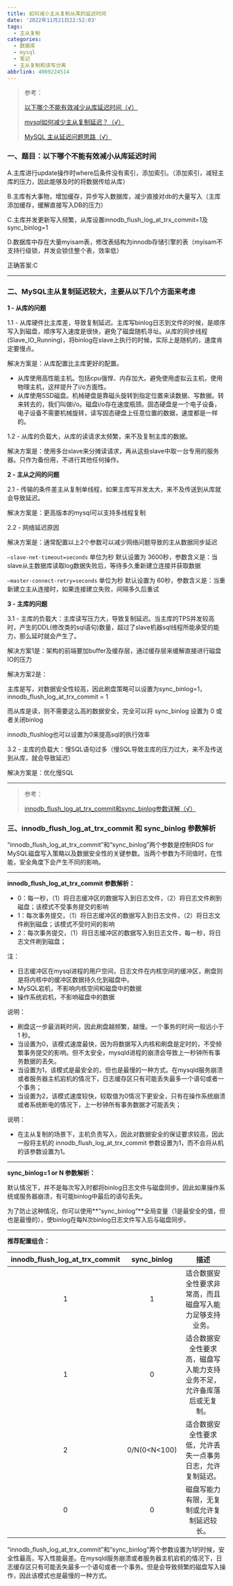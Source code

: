 ```yaml
---
title: 如何减小主从复制从库的延迟时间
date: '2022年11月21日22:52:03'
tags:
  - 主从复制
categories:
  - 数据库
  - mysql
  - 笔记
  - 主从复制和读写分离
abbrlink: 4069224514
---
```


>   参考：
>
>   [以下哪个不能有效减少从库延迟时间（√）](https://www.csdn.net/tags/MtTaMg4sMjc5ODIwLWJsb2cO0O0O.html)
>
>   [mysql如何减少主从复制延迟？（√）](https://blog.csdn.net/a13568hki/article/details/104003596)
>
>   [MySQL 主从延迟问题思路（√）](https://www.jianshu.com/p/04c8c4f62cd5)

### 一、题目：以下哪个不能有效减小从库延迟时间

A.主库进行update操作时where后条件没有索引，添加索引。（添加索引，减轻主库的压力，因此能够及时的将数据传给从库）

B.主库有大事物，增加缓存，异步写入数据库，减少直接对db的大量写入（主库添加缓存，缓解直接写入DB的压力）

C.主库并发更新写入频繁，从库设置innodb_flush_log_at_trx_commit=1及sync_binlog=1

D.数据库中存在大量myisam表，修改表结构为innodb存储引擎的表（myisam不支持行级锁，并发会锁住整个表，效率低）

正确答案:C

---

### 二、MySQL主从复制延迟较大，主要从以下几个方面来考虑

**1 - 从库的问题**



1.1 - 从库硬件比主库差，导致复制延迟。主库写binlog日志到文件的时候，是顺序写入到磁盘，顺序写入速度是很快，避免了磁盘随机寻址。从库的同步线程(Slave_IO_Running)，将binlog在slave上执行的时候，实际上是随机的，速度肯定要慢点。



解决方案是：从库配置比主库更好的配置。

-   从库使用高性能主机。包括cpu强悍、内存加大。避免使用虚拟云主机，使用物理主机，这样提升了i/o方面性。
-   从库使用SSD磁盘。机械硬盘是靠磁头旋转到指定位置来读数据、写数据。转来转去的，我们叫做i/o。磁盘i/o存在速度瓶颈。固态硬盘是一个电子设备，电子设备不需要机械旋转，读写固态硬盘上任意位置的数据，速度都是一样的。



1.2 - 从库的负载大，从库的读请求太频繁，来不及复制主库的数据。

解决方案是：使用多台slave来分摊读请求，再从这些slave中取一台专用的服务器。只作为备份用，不进行其他任何操作。



**2 - 主从之间的问题**



2.1 - 传输的条件差主从复制单线程，如果主库写并发太大，来不及传送到从库就会导致延迟。

解决方案是：更高版本的mysql可以支持多线程复制



2.2 - 网络延迟原因

解决方案是：通常配置以上2个参数可以减少网络问题导致的主从数据同步延迟

`–slave-net-timeout=seconds` 单位为秒 默认设置为 3600秒，参数含义是：当slave从主数据库读取log数据失败后，等待多久重新建立连接并获取数据

`–master-connect-retry=seconds` 单位为秒 默认设置为 60秒，参数含义是：当重新建立主从连接时，如果连接建立失败，间隔多久后重试



**3 - 主库的问题**



3.1 - 主库的负载大：主库读写压力大，导致复制延迟。当主库的TPS并发较高时，产生的DDL(修改类的sql语句)数量，超过了slave机器sql线程所能承受的能力，那么延时就会产生了。



解决方案1是：架构的前端要加buffer及缓存层，通过缓存层来缓解直接进行磁盘IO的压力



解决方案2是：

主库是写，对数据安全性较高，因此刷盘策略可以设置为sync_binlog=1，innodb_flush_log_at_trx_commit = 1

而从库是读，则不需要这么高的数据安全，完全可以将 sync_binlog 设置为 0 或者关闭binlog

innodb_flushlog也可以设置为0来提高sql的执行效率



3.2 - 主库的负载大：慢SQL语句过多（慢SQL导致主库的压力过大，来不及传送到从库，就会导致延迟）

解决方案是：优化慢SQL

---

>   参考：
>
>   [innodb_flush_log_at_trx_commit和sync_binlog参数详解（√）](https://support.huaweicloud.com/bestpractice-rds/rds_02_0010.html)

### 三、innodb_flush_log_at_trx_commit 和 sync_binlog 参数解析

“innodb_flush_log_at_trx_commit”和“sync_binlog”两个参数是控制RDS for MySQL磁盘写入策略以及数据安全性的关键参数。当两个参数为不同值时，在性能，安全角度下会产生不同的影响。

---

**innodb_flush_log_at_trx_commit 参数解析：**

-   0：每一秒，（1）将日志缓冲区的数据写入到日志文件，（2）将日志文件刷到磁盘；该模式不受事务提交的影响
-   1：每次事务提交，（1）将日志缓冲区的数据写入到日志文件，（2）将日志文件刷到磁盘；该模式不受时间的影响
-   2：每次事务提交，（1）将日志缓冲区的数据写入到日志文件，每一秒，将日志文件刷到磁盘；

注：

-   日志缓冲区在mysql进程的用户空间，日志文件在内核空间的缓冲区，刷盘则是将内核中的缓冲区数据持久化到磁盘中。
-   MySQL宕机，不影响内核空间和磁盘中的数据
-   操作系统宕机，不影响磁盘中的数据

说明：

-   刷盘这一步最消耗时间，因此刷盘越频繁，越慢。一个事务的时间一般远小于 1 秒。
-   当设置为0，该模式速度最快，因为将数据写入内核和刷盘是定时的，不受频繁事务提交的影响。但不太安全，mysqld进程的崩溃会导致上一秒钟所有事务数据的丢失。
-   当设置为1，该模式是最安全的，但也是最慢的一种方式。在mysqld服务崩溃或者服务器主机宕机的情况下，日志缓存区只有可能丢失最多一个语句或者一个事务；
-   当设置为2，该模式速度较快，较取值为0情况下更安全，只有在操作系统崩溃或者系统断电的情况下，上一秒钟所有事务数据才可能丢失；

说明：

-   在主从复制的场景下，主机负责写入，因此对数据安全的保证要求较高，因此一般将主机的 innodb_flush_log_at_trx_commit 参数设置为1，而不会将从机的该参数设置为1。

---

**sync_binlog=1 or N 参数解析：**

默认情况下，并不是每次写入时都将binlog日志文件与磁盘同步。因此如果操作系统或服务器崩溃，有可能binlog中最后的语句丢失。



为了防止这种情况，你可以使用**“sync_binlog”**全局变量（1是最安全的值，但也是最慢的），使binlog在每N次binlog日志文件写入后与磁盘同步。

---

**推荐配置组合：**

| innodb_flush_log_at_trx_commit | sync_binlog  |                             描述                             |
| :----------------------------: | :----------: | :----------------------------------------------------------: |
|               1                |      1       |   适合数据安全性要求非常高，而且磁盘写入能力足够支持业务。   |
|               1                |      0       | 适合数据安全性要求高，磁盘写入能力支持业务不足，允许备库落后或无复制。 |
|               2                | 0/N(0<N<100) |  适合数据安全性要求低，允许丢失一点事务日志，允许复制延迟。  |
|               0                |      0       |          磁盘写能力有限，无复制或允许复制延迟较长。          |

“innodb_flush_log_at_trx_commit”和“sync_binlog”两个参数设置为1的时候，安全性最高，写入性能最差。在mysqld服务崩溃或者服务器主机宕机的情况下，日志缓存区只有可能丢失最多一个语句或者一个事务。但是会导致频繁的磁盘写入操作，因此该模式也是最慢的一种方式。